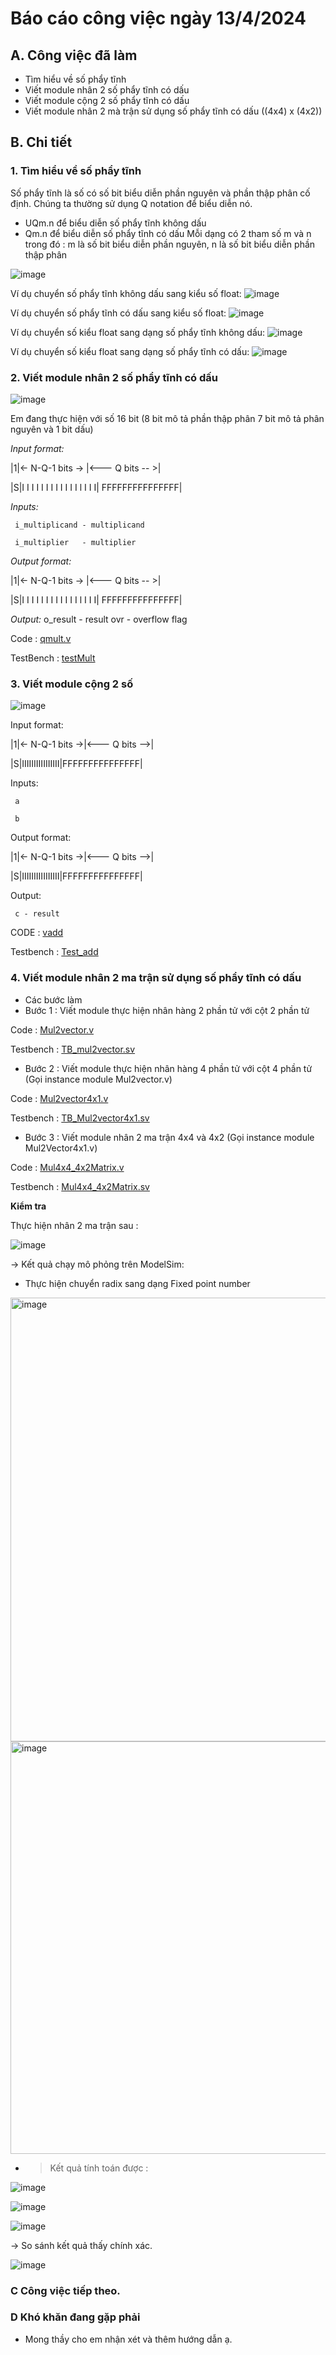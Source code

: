 # Báo cáo công việc ngày 13/4/2024
## A. Công việc đã làm
- Tìm hiểu về số phẩy tĩnh
- Viết module nhân 2 số phẩy tĩnh có dấu
- Viết module cộng 2 số phẩy tĩnh có dấu
- Viết module nhân 2 mà trận sử dụng số phẩy tĩnh có dấu ((4x4) x (4x2))
## B. Chi tiết

### 1. Tìm hiểu về số phẩy tĩnh

Số phẩy tĩnh là số có số bit biểu diễn phần nguyên và phần thập phân cố định.
Chúng ta thường sử dụng Q notation để biểu diễn nó.
- UQm.n để biểu diễn số phẩy tĩnh không dấu
- Qm.n để biểu diễn số phẩy tĩnh có dấu
Mỗi dạng có 2 tham số m và n trong đó : m là số bit biểu diễn phần nguyên, n là số bit biểu diễn phần thập phân

![image](https://github.com/LongVu2003/FPGA/assets/128148954/9d3212c2-9116-4a5a-a3e9-119c24613eee)

Ví dụ chuyển số phẩy tĩnh không dấu sang kiểu số float:
![image](https://github.com/LongVu2003/FPGA/assets/128148954/73a28277-0c83-4ec6-aa3a-fccc1c88fd22)

Ví dụ chuyển số phẩy tĩnh có dấu sang kiểu số float:
![image](https://github.com/LongVu2003/FPGA/assets/128148954/35acabe6-776a-4ef1-83eb-bcfd19dc8154)

Ví dụ chuyển số kiểu float sang dạng số phẩy tĩnh không dấu:
![image](https://github.com/LongVu2003/FPGA/assets/128148954/7996b1de-4bbf-45f6-bd2a-fe6848722856)

Ví dụ chuyển số kiểu float sang dạng số phẩy tĩnh có dấu:
![image](https://github.com/LongVu2003/FPGA/assets/128148954/834c49ce-f920-4944-a6a4-caf7e14bfa95)

### 2. Viết module nhân 2 số phẩy tĩnh có dấu

![image](https://github.com/LongVu2003/FPGA/assets/128148954/3d92c9a8-b44d-4e63-a407-191b75bec945)

Em đang thực hiện với số 16 bit (8 bit mô tả phần thập phân 7 bit mô tả phân nguyên và 1 bit dấu)

_Input format:_ 

|1|<- N-Q-1 bits   ->  |<--- Q bits -- >|

|S|I I I I I I I I I I I I l I I I| FFFFFFFFFFFFFFF|

_Inputs:_

     i_multiplicand - multiplicand
	 
	 i_multiplier   - multiplier

_Output format:_

|1|<- N-Q-1 bits   ->  |<--- Q bits -- >|

|S|I I I I I I I I I I I I l I I I| FFFFFFFFFFFFFFF|

_Output:_
     o_result - result
	 ovr      - overflow flag

Code : [qmult.v](https://github.com/LongVu2003/FPGA/blob/main/NhatKyCongViec/240413/Project/RTL/qmult.v)

TestBench : [testMult](https://github.com/LongVu2003/FPGA/blob/main/NhatKyCongViec/240413/Project/RTL/Test_mult.v)

### 3. Viết module cộng 2 số 

![image](https://github.com/LongVu2003/FPGA/assets/128148954/a0c1d7e5-37ca-47db-882c-d926a41c13e1)

Input format: 

|1|<- N-Q-1 bits ->|<--- Q bits -->|

|S|IIIIIIIIIIIIIIII|FFFFFFFFFFFFFFF|

Inputs:

     a 
	 
     b 

Output format:

|1|<- N-Q-1 bits ->|<--- Q bits -->|

|S|IIIIIIIIIIIIIIII|FFFFFFFFFFFFFFF|

Output:

     c - result


CODE : [vadd](https://github.com/LongVu2003/FPGA/blob/main/NhatKyCongViec/240413/Project/RTL/vadd.v)

Testbench : [Test_add](https://github.com/LongVu2003/FPGA/blob/main/NhatKyCongViec/240413/Project/RTL/Test_add.v)

### 4. Viết module nhân 2 ma trận sử dụng số phẩy tĩnh có dấu

- Các bước làm
- Bước 1 : Viết module thực hiện nhân  hàng 2 phần tử với cột 2 phần tử

Code : [Mul2vector.v](https://github.com/LongVu2003/FPGA/blob/main/NhatKyCongViec/240413/Project/RTL/Mul2vector.v)

Testbench : [TB_mul2vector.sv](https://github.com/LongVu2003/FPGA/blob/main/NhatKyCongViec/240413/Project/RTL/tb_mul2vector.v)

- Bước 2 : Viết module thực hiện nhân hàng 4 phần tử với cột 4 phần tử (Gọi instance module Mul2vector.v)

 Code : [Mul2vector4x1.v](https://github.com/LongVu2003/FPGA/blob/main/NhatKyCongViec/240413/Project/RTL/Mul2vector4x1.v)
 
 Testbench : [TB_Mul2vector4x1.sv](https://github.com/LongVu2003/FPGA/blob/main/NhatKyCongViec/240413/Project/RTL/TB_Mul2vector4x1.sv)

- Bước 3 : Viết module nhân 2 ma trận 4x4 và 4x2 (Gọi instance module Mul2Vector4x1.v)

Code : [Mul4x4_4x2Matrix.v](https://github.com/LongVu2003/FPGA/blob/main/NhatKyCongViec/240413/Project/RTL/Mul4x4_4x2matrix.v)

Testbench : [Mul4x4_4x2Matrix.sv](https://github.com/LongVu2003/FPGA/blob/main/NhatKyCongViec/240413/Project/RTL/TB_Mul4x4_4x2matrix.sv)

**Kiểm tra** 

Thực hiện nhân 2 ma trận sau :

![image](https://github.com/LongVu2003/FPGA/assets/128148954/e00afe79-a66a-4c62-9ce9-2ad38cafee20)

 -> Kết quả chạy mô phỏng trên ModelSim:

- Thực hiện chuyển radix sang dạng Fixed point number

<img width="710" alt="image" src="https://github.com/LongVu2003/FPGA/assets/128148954/0f5b1c74-513f-487f-8f7f-583c465880e4">

<img width="660" alt="image" src="https://github.com/LongVu2003/FPGA/assets/128148954/253ecff0-dc38-4f3f-8496-89a24f615597">

- > Kết quả tính toán được : 

![image](https://github.com/LongVu2003/FPGA/assets/128148954/1486230c-495f-4277-84ea-76220308b516)

![image](https://github.com/LongVu2003/FPGA/assets/128148954/b10ee216-4567-4dbb-942e-1ea80c811f45)

![image](https://github.com/LongVu2003/FPGA/assets/128148954/23b76027-a47c-4be8-aee8-c7bbabd0b900)

-> So sánh kết quả thấy chính xác.

![image](https://github.com/LongVu2003/FPGA/assets/128148954/d8f6ed2b-1d33-4155-8eb1-ae4f211bef7d)


### C Công việc tiếp theo.


### D Khó khăn đang gặp phải
- Mong thầy cho em nhận xét và thêm hướng dẫn ạ.
